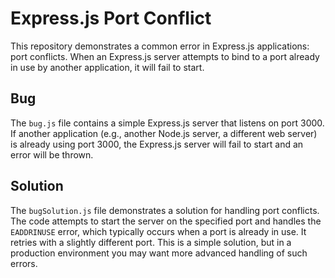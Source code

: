 # Express.js Port Conflict
This repository demonstrates a common error in Express.js applications: port conflicts.  When an Express.js server attempts to bind to a port already in use by another application, it will fail to start.

## Bug
The `bug.js` file contains a simple Express.js server that listens on port 3000.  If another application (e.g., another Node.js server, a different web server) is already using port 3000, the Express.js server will fail to start and an error will be thrown.

## Solution
The `bugSolution.js` file demonstrates a solution for handling port conflicts. The code attempts to start the server on the specified port and handles the `EADDRINUSE` error, which typically occurs when a port is already in use. It retries with a slightly different port. This is a simple solution, but in a production environment you may want more advanced handling of such errors.